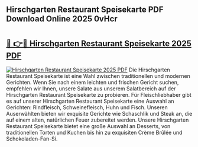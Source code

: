## Hirschgarten Restaurant Speisekarte PDF Download Online 2025 0vHcr

# <h2><a href="http://gc91mp.nevu.top/?p=Hirschgarten+Restaurant+Speisekarte">🔗 👉🔴 Hirschgarten Restaurant Speisekarte 2025 PDF</a></h2>

[![Hirschgarten Restaurant Speisekarte 2025 PDF](https://i.imgur.com/dBaPXMq.png)](http://gc91mp.nevu.top/?p=Hirschgarten+Restaurant+Speisekarte)
Die Hirschgarten Restaurant Speisekarte ist eine Wahl zwischen traditionellen und modernen Gerichten. Wenn Sie nach einem leichten und frischen Gericht suchen, empfehlen wir Ihnen, unsere Salate aus unserem Salatbereich auf der Hirschgarten Restaurant Speisekarte zu probieren. Für Fleischliebhaber gibt es auf unserer Hirschgarten Restaurant Speisekarte eine Auswahl an Gerichten: Rindfleisch, Schweinefleisch, Huhn und Fisch. Unseren Auserwählten bieten wir exquisite Gerichte wie Schaschlik und Steak an, die auf einem alten, natürlichen Feuer zubereitet werden. Unsere Hirschgarten Restaurant Speisekarte bietet eine große Auswahl an Desserts, von traditionellen Torten und Kuchen bis hin zu exquisiten Crème Brûlée und Schokoladen-Fan-Si.
